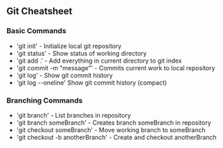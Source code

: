 ## Git Cheatsheet

### Basic Commands
* 'git init' - Initialize local git repository
* 'git status' - Show status of working directory
* 'git add .' - Add everything in current directory to git index
* 'git commit -m "message"' - Commits current work to local repository
* 'git log' - Show git commit history
* 'git log --oneline' Show git commit history (compact)

### Branching Commands
* 'git branch' - List branches in repository
* 'git branch someBranch' - Creates branch someBranch in repository
* 'git checkout someBranch' - Move working branch to someBranch
* 'git checkout -b anotherBranch' - Create and checkout anotherBranch
